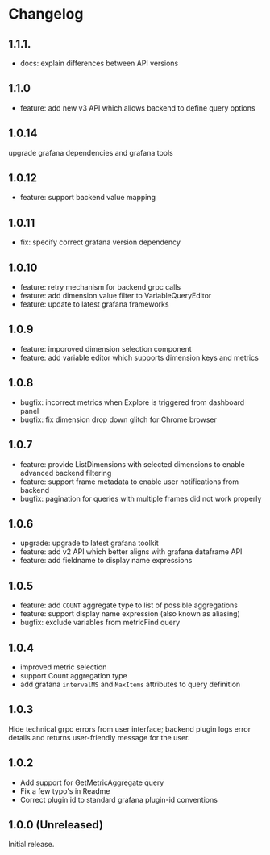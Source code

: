 # Changelog
## 1.1.1. 
* docs: explain differences between API versions 

## 1.1.0 
* feature: add new v3 API which allows backend to define query options 

## 1.0.14 
upgrade grafana dependencies and grafana tools 

## 1.0.12
* feature: support backend value mapping

## 1.0.11 
* fix: specify correct grafana version dependency 

## 1.0.10 
* feature: retry mechanism for backend grpc calls 
* feature: add dimension value filter to VariableQueryEditor 
* feature: update to latest grafana frameworks 

## 1.0.9
* feature: imporoved dimension selection component 
* feature: add variable editor which supports dimension keys and metrics 

## 1.0.8 
* bugfix: incorrect metrics when Explore is triggered from dashboard panel
* bugfix: fix dimension drop down glitch for Chrome browser

## 1.0.7 
* feature: provide ListDimensions with selected dimensions to enable advanced backend filtering
* feature: support frame metadata to enable user notifications from backend 
* bugfix: pagination for queries with multiple frames did not work properly 

## 1.0.6
* upgrade: upgrade to latest grafana toolkit
* feature: add v2 API which better aligns with grafana dataframe API 
* feature: add fieldname to display name expressions

## 1.0.5
* feature: add `COUNT` aggregate type to list of possible aggregations
* feature: support display name expression (also known as aliasing)
* bugfix: exclude variables from metricFind query

## 1.0.4

* improved metric selection 
* support Count aggregation type
* add grafana `intervalMS` and `MaxItems` attributes to query definition 

## 1.0.3

Hide technical grpc errors from user interface; backend plugin logs error details and returns user-friendly message for the user.

## 1.0.2

- Add support for GetMetricAggregate query
- Fix a few typo's in Readme
- Correct plugin id to standard grafana plugin-id conventions

## 1.0.0 (Unreleased)

Initial release.

